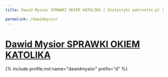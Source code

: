 ```yaml
---
title: Dawid Mysior SPRAWKI OKIEM KATOLIKA | Statystyki patronite.pl | Patromierz

permalink: /dawidmysior
---
```


# [Dawid Mysior SPRAWKI OKIEM KATOLIKA](https://patronite.pl/dawidmysior)

{% include profile.md name="dawidmysior" prefix="d" %}
